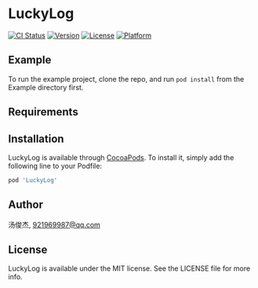 # LuckyLog

[![CI Status](https://img.shields.io/travis/汤俊杰/LuckyLog.svg?style=flat)](https://travis-ci.org/汤俊杰/LuckyLog)
[![Version](https://img.shields.io/cocoapods/v/LuckyLog.svg?style=flat)](https://cocoapods.org/pods/LuckyLog)
[![License](https://img.shields.io/cocoapods/l/LuckyLog.svg?style=flat)](https://cocoapods.org/pods/LuckyLog)
[![Platform](https://img.shields.io/cocoapods/p/LuckyLog.svg?style=flat)](https://cocoapods.org/pods/LuckyLog)

## Example

To run the example project, clone the repo, and run `pod install` from the Example directory first.

## Requirements

## Installation

LuckyLog is available through [CocoaPods](https://cocoapods.org). To install
it, simply add the following line to your Podfile:

```ruby
pod 'LuckyLog'
```

## Author

汤俊杰, 921969987@qq.com

## License

LuckyLog is available under the MIT license. See the LICENSE file for more info.
